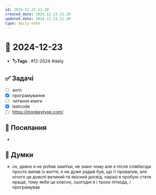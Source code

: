 ```yaml
---
id: 2024.12.23.11.20
created_date: 2024.12.23.11.20
updated_date: 2024.12.23.11.20
type: daily-note
---
```


# 📅 2024-12-23
- **🏷️Tags** : #12-2024 #daily 
## ✅ Задачі
- [ ] англ
- [x] програмування
- [ ] читання книги
- [x]  leetcode
- [ ] https://monkeytype.com/
## 🔗 Посилання
- 
## 🧠 Думки
- ох, давно я не робив замітки, не знаю чому але я після співбесіди просто випав із життя, я не дуже радий був, що її провалив, але нічого це доволі великий та якісний досвід, наразі я пробую стати краще, тому якби це класно, сьогодні я і трохи літкода, і програмував